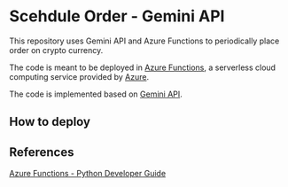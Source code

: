 # Scehdule Order - Gemini API
This repository uses Gemini API and Azure Functions to periodically place order on crypto currency.

The code is meant to be deployed in [Azure Functions](https://docs.microsoft.com/en-us/azure/azure-functions/functions-overview), a serverless cloud computing service provided by [Azure](https://azure.microsoft.com/en-us/).

The code is implemented based on [Gemini API](https://docs.gemini.com/rest-api/).

## How to deploy


## References
[Azure Functions - Python Developer Guide](https://docs.microsoft.com/en-us/azure/azure-functions/functions-reference-python?tabs=azurecli-linux%2Capplication-level)